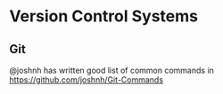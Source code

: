 # Version Control Systems
## Git
@joshnh has written good list of common commands in https://github.com/joshnh/Git-Commands
